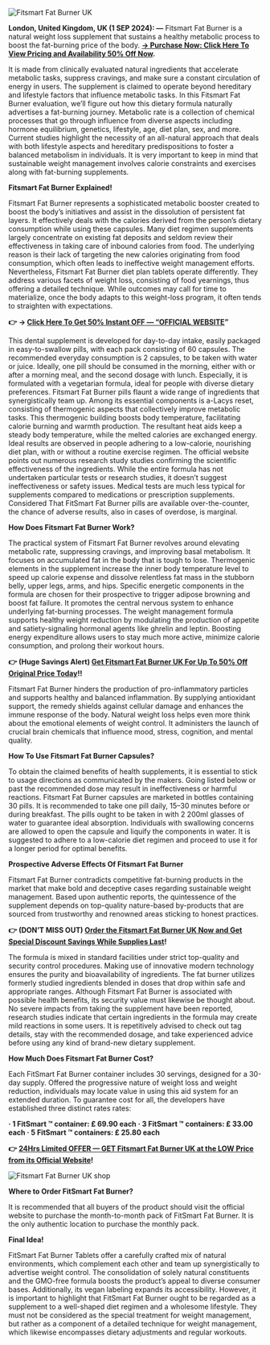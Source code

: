 ![Fitsmart Fat Burner UK](https://github.com/user-attachments/assets/4a4688dd-2d5d-4cab-83c7-634ad79f9ef8)



**London, United Kingdom, UK (1 SEP 2024): —** Fitsmart Fat Burner is a natural weight loss supplement that sustains a healthy metabolic process to boost the fat-burning price of the body. **[→ Purchase Now: Click Here To View Pricing and Availability 50% Off Now](https://supplementcarts.com/fitsmart-uk-official/).**


It is made from clinically evaluated natural ingredients that accelerate metabolic tasks, suppress cravings, and make sure a constant circulation of energy in users. The supplement is claimed to operate beyond hereditary and lifestyle factors that influence metabolic tasks.
In this Fitsmart Fat Burner evaluation, we’ll figure out how this dietary formula naturally advertises a fat-burning journey.
Metabolic rate is a collection of chemical processes that go through influence from diverse aspects including hormone equilibrium, genetics, lifestyle, age, diet plan, sex, and more. Current studies highlight the necessity of an all-natural approach that deals with both lifestyle aspects and hereditary predispositions to foster a balanced metabolism in individuals. It is very important to keep in mind that sustainable weight management involves calorie constraints and exercises along with fat-burning supplements.


**Fitsmart Fat Burner Explained!**

Fitsmart Fat Burner represents a sophisticated metabolic booster created to boost the body’s initiatives and assist in the dissolution of persistent fat layers. It effectively deals with the calories derived from the person’s dietary consumption while using these capsules. Many diet regimen supplements largely concentrate on existing fat deposits and seldom review their effectiveness in taking care of inbound calories from food. The underlying reason is their lack of targeting the new calories originating from food consumption, which often leads to ineffective weight management efforts. Nevertheless, Fitsmart Fat Burner diet plan tablets operate differently. They address various facets of weight loss, consisting of food yearnings, thus offering a detailed technique. While outcomes may call for time to materialize, once the body adapts to this weight-loss program, it often tends to straighten with expectations.


**👉 → [Click Here To Get 50% Instant OFF — “OFFICIAL WEBSITE](https://supplementcarts.com/fitsmart-uk-official/)”**


This dental supplement is developed for day-to-day intake, easily packaged in easy-to-swallow pills, with each pack consisting of 60 capsules. The recommended everyday consumption is 2 capsules, to be taken with water or juice. Ideally, one pill should be consumed in the morning, either with or after a morning meal, and the second dosage with lunch. Especially, it is formulated with a vegetarian formula, ideal for people with diverse dietary preferences.
Fitsmart Fat Burner pills flaunt a wide range of ingredients that synergistically team up. Among its essential components is a-Lacys reset, consisting of thermogenic aspects that collectively improve metabolic tasks. This thermogenic building boosts body temperature, facilitating calorie burning and warmth production. The resultant heat aids keep a steady body temperature, while the melted calories are exchanged energy. Ideal results are observed in people adhering to a low-calorie, nourishing diet plan, with or without a routine exercise regimen.
The official website points out numerous research study studies confirming the scientific effectiveness of the ingredients. While the entire formula has not undertaken particular tests or research studies, it doesn’t suggest ineffectiveness or safety issues. Medical tests are much less typical for supplements compared to medications or prescription supplements. Considered That FitSmart Fat Burner pills are available over-the-counter, the chance of adverse results, also in cases of overdose, is marginal.


**How Does Fitsmart Fat Burner Work?**

The practical system of Fitsmart Fat Burner revolves around elevating metabolic rate, suppressing cravings, and improving basal metabolism. It focuses on accumulated fat in the body that is tough to lose.
Thermogenic elements in the supplement increase the inner body temperature level to speed up calorie expense and dissolve relentless fat mass in the stubborn belly, upper legs, arms, and hips.
Specific energetic components in the formula are chosen for their prospective to trigger adipose browning and boost fat failure. It promotes the central nervous system to enhance underlying fat-burning processes.
The weight management formula supports healthy weight reduction by modulating the production of appetite and satiety-signaling hormonal agents like ghrelin and leptin. Boosting energy expenditure allows users to stay much more active, minimize calorie consumption, and prolong their workout hours.


**👉 (Huge Savings Alert) [Get Fitsmart Fat Burner UK For Up To 50% Off Original Price Today](https://supplementcarts.com/fitsmart-uk-official/)!!**


Fitsmart Fat Burner hinders the production of pro-inflammatory particles and supports healthy and balanced inflammation. By supplying antioxidant support, the remedy shields against cellular damage and enhances the immune response of the body.
Natural weight loss helps even more think about the emotional elements of weight control. It administers the launch of crucial brain chemicals that influence mood, stress, cognition, and mental quality.


**How To Use Fitsmart Fat Burner Capsules?**

To obtain the claimed benefits of health supplements, it is essential to stick to usage directions as communicated by the makers. Going listed below or past the recommended dose may result in ineffectiveness or harmful reactions. Fitsmart Fat Burner capsules are marketed in bottles containing 30 pills. It is recommended to take one pill daily, 15–30 minutes before or during breakfast.
The pills ought to be taken in with 2 200ml glasses of water to guarantee ideal absorption. Individuals with swallowing concerns are allowed to open the capsule and liquify the components in water. It is suggested to adhere to a low-calorie diet regimen and proceed to use it for a longer period for optimal benefits.


**Prospective Adverse Effects Of Fitsmart Fat Burner**

Fitsmart Fat Burner contradicts competitive fat-burning products in the market that make bold and deceptive cases regarding sustainable weight management. Based upon authentic reports, the quintessence of the supplement depends on top-quality nature-based by-products that are sourced from trustworthy and renowned areas sticking to honest practices.


**👉 (DON’T MISS OUT) [Order the Fitsmart Fat Burner UK Now and Get Special Discount Savings While Supplies Last](https://supplementcarts.com/fitsmart-uk-official/)!**


The formula is mixed in standard facilities under strict top-quality and security control procedures. Making use of innovative modern technology ensures the purity and bioavailability of ingredients. The fat burner utilizes formerly studied ingredients blended in doses that drop within safe and appropriate ranges.
Although Fitsmart Fat Burner is associated with possible health benefits, its security value must likewise be thought about. No severe impacts from taking the supplement have been reported, research studies indicate that certain ingredients in the formula may create mild reactions in some users. It is repetitively advised to check out tag details, stay with the recommended dosage, and take experienced advice before using any kind of brand-new dietary supplement.


**How Much Does Fitsmart Fat Burner Cost?**

Each FitSmart Fat Burner container includes 30 servings, designed for a 30-day supply. Offered the progressive nature of weight loss and weight reduction, individuals may locate value in using this aid system for an extended duration. To guarantee cost for all, the developers have established three distinct rates rates:

**· 1 FitSmart ™ container: ₤ 69.90 each
· 3 FitSmart ™ containers: ₤ 33.00 each
· 5 FitSmart ™ containers: ₤ 25.80 each**


**👉 [24Hrs Limited OFFER — GET Fitsmart Fat Burner UK at the LOW Price from its Official Website](https://supplementcarts.com/fitsmart-uk-official/)!**


![Fitsmart Fat Burner UK shop](https://github.com/user-attachments/assets/953b2675-5f84-431c-a5dd-de3d0be78135)



**Where to Order FitSmart Fat Burner?**

It is recommended that all buyers of the product should visit the official website to purchase the month-to-month pack of FitSmart Fat Burner. It is the only authentic location to purchase the monthly pack.


**Final Idea!**

FitSmart Fat Burner Tablets offer a carefully crafted mix of natural environments, which complement each other and team up synergistically to advertise weight control. The consolidation of solely natural constituents and the GMO-free formula boosts the product’s appeal to diverse consumer bases. Additionally, its vegan labeling expands its accessibility.
However, it is important to highlight that FitSmart Fat Burner ought to be regarded as a supplement to a well-shaped diet regimen and a wholesome lifestyle. They must not be considered as the special treatment for weight management, but rather as a component of a detailed technique for weight management, which likewise encompasses dietary adjustments and regular workouts.
